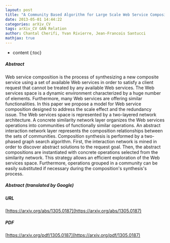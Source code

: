 ```yaml
---
layout: post
title: "A Community Based Algorithm for Large Scale Web Service Composition"
date: 2013-05-01 14:44:22
categories: arXiv_CV
tags: arXiv_CV GAN Relation
author: Chantal Cherifi, Yvan Rivierre, Jean-Francois Santucci
mathjax: true
---
```


* content
{:toc}

##### Abstract
Web service composition is the process of synthesizing a new composite service using a set of available Web services in order to satisfy a client request that cannot be treated by any available Web services. The Web services space is a dynamic environment characterized by a huge number of elements. Furthermore, many Web services are offering similar functionalities. In this paper we propose a model for Web service composition designed to address the scale effect and the redundancy issue. The Web services space is represented by a two-layered network architecture. A concrete similarity network layer organizes the Web services operations into communities of functionally similar operations. An abstract interaction network layer represents the composition relationships between the sets of communities. Composition synthesis is performed by a two-phased graph search algorithm. First, the interaction network is mined in order to discover abstract solutions to the request goal. Then, the abstract compositions are instantiated with concrete operations selected from the similarity network. This strategy allows an efficient exploration of the Web services space. Furthermore, operations grouped in a community can be easily substituted if necessary during the composition's synthesis's process.

##### Abstract (translated by Google)


##### URL
[https://arxiv.org/abs/1305.0187](https://arxiv.org/abs/1305.0187)

##### PDF
[https://arxiv.org/pdf/1305.0187](https://arxiv.org/pdf/1305.0187)

